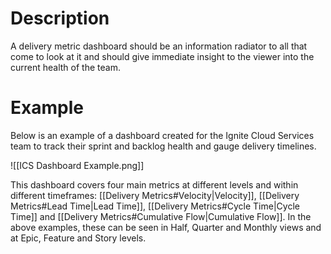 # Description
A delivery metric dashboard should be an information radiator to all that come to look at it and should give immediate insight to the viewer into the current health of the team.

# Example
Below is an example of a dashboard created for the Ignite Cloud Services team to track their sprint and backlog health and gauge delivery timelines.

![[ICS Dashboard Example.png]]

This dashboard covers four main metrics at different levels and within different timeframes: [[Delivery Metrics#Velocity|Velocity]], [[Delivery Metrics#Lead Time|Lead Time]], [[Delivery Metrics#Cycle Time|Cycle Time]] and [[Delivery Metrics#Cumulative Flow|Cumulative Flow]]. In the above examples, these can be seen in Half, Quarter and Monthly views and at Epic, Feature and Story levels.